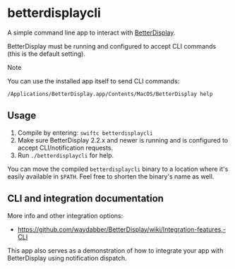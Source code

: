 # betterdisplaycli

A simple command line app to interact with [BetterDisplay](https://betterdisplay.pro).

BetterDisplay must be running and configured to accept CLI commands (this is the default setting).

> [!NOTE]
> You can use the installed app itself to send CLI commands:
> 
> `/Applications/BetterDisplay.app/Contents/MacOS/BetterDisplay help`

## Usage

1. Compile by entering: `swiftc betterdisplaycli`
1. Make sure BetterDisplay 2.2.x and newer is running and is configured to accept CLI/notification requests.
1. Run `./betterdisplaycli` for help.

You can move the compiled `betterdisplaycli` binary to a location where it's easily available in `$PATH`. Feel free to shorten the binary's name as well.

## CLI and integration documentation

More info and other integration options:

- https://github.com/waydabber/BetterDisplay/wiki/Integration-features,-CLI

This app also serves as a demonstration of how to integrate your app with BetterDisplay using notification dispatch.
